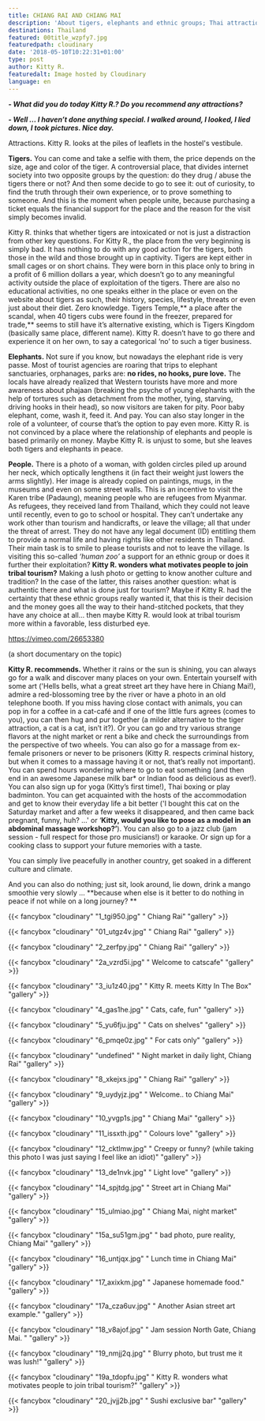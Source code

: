 ```yaml
---
title: CHIANG RAI AND CHIANG MAI
description: 'About tigers, elephants and ethnic groups; Thai attractions by Kitty''s eye.'
destinations: Thailand
featured: 00title_wzpfy7.jpg
featuredpath: cloudinary
date: '2018-05-10T10:22:31+01:00'
type: post
author: Kitty R.
featuredalt: Image hosted by Cloudinary
language: en
---
```

_**\- What did you do today Kitty R.? Do you recommend any attractions?**_

_**\- Well ... I haven’t done anything special. I walked around, I looked, I lied down, I took pictures. Nice day.**_

Attractions. Kitty R. looks at the piles of leaflets in the hostel's vestibule.

**Tigers.** You can come and take a selfie with them, the price depends on the size, age and color of the tiger. A controversial place, that divides internet society into two opposite groups by the question: do they drug / abuse the tigers there or not? And then some decide to go to see it: out of curiosity, to find the truth through their own experience, or to prove something to someone. And this is the moment when people unite, because purchasing a ticket equals the financial support for the place and the reason for the visit simply becomes invalid.

Kitty R. thinks that whether tigers are intoxicated or not is just a distraction from other key questions. For Kitty R., the place from the very beginning is simply bad. It has nothing to do with any good action for the tigers, both those in the wild and those brought up in captivity. Tigers are kept either in small cages or on short chains. They were born in this place only to bring in a profit of 6 million dollars a year, which doesn’t go to any meaningful activity outside the place of exploitation of the tigers. There are also no educational activities, no one speaks either in the place or even on the website about tigers as such, their history, species, lifestyle, threats or even just about their diet. Zero knowledge. Tigers Temple,** a place after the scandal, when 40 tigers cubs were found in the freezer, prepared for trade,** seems to still have it’s alternative existing, which is Tigers Kingdom (basically same place, different name). Kitty R. doesn’t have to go there and experience it on her own, to say a categorical ‘no’ to such a tiger business.

**Elephants.** Not sure if you know, but nowadays the elephant ride is very passe. Most of tourist agencies are roaring that trips to elephant sanctuaries, orphanages, parks are: **no rides, no hooks, pure love.** The locals have already realized that Western tourists have more and more awareness about phajaan (breaking the psyche of young elephants with the help of tortures such as detachment from the mother, tying, starving, driving hooks in their head), so now visitors are taken for pity. Poor baby elephant, come, wash it, feed it. And pay. You can also stay longer in the role of a volunteer, of course that’s the option to pay even more. Kitty R. is not convinced by a place where the relationship of elephants and people is based primarily on money. Maybe Kitty R. is unjust to some, but she leaves both tigers and elephants in peace. 

**People.** There is a photo of a woman, with golden circles piled up around her neck, which optically lengthens it (in fact their weight just lowers the arms slightly). Her image is already copied on paintings, mugs, in the museums and even on some street walls. This is an incentive to visit the Karen tribe (Padaung), meaning people who are refugees from Myanmar. As refugees, they received land from Thailand, which they could not leave until recently, even to go to school or hospital. They can’t undertake any work other than tourism and handicrafts, or leave the village; all that under the threat of arrest. They do not have any legal document (ID) entitling them to provide a normal life and having rights like other residents in Thailand. Their main task is to smile to please tourists and not to leave the village. Is visiting this so-called _‘human zoo’_ a support for an ethnic group or does it further their exploitation? **Kitty R. wonders what motivates people to join tribal tourism?** Making a lush photo or getting to know another culture and tradition? In the case of the latter, this raises another question: what is authentic there and what is done just for tourism? Maybe if Kitty R. had the certainty that these ethnic groups really wanted it, that this is their decision and the money goes all the way to their hand-stitched pockets, that they have any choice at all… then maybe Kitty R. would look at tribal tourism more within a favorable, less disturbed eye.

https://vimeo.com/26653380 

(a short documentary on the topic)

**Kitty R. recommends.** Whether it rains or the sun is shining, you can always go for a walk and discover many places on your own. Entertain yourself with some art ('Hells bells, what a great street art they have here in Chiang Mai!), admire a red-blossoming tree by the river or have a photo in an old telephone booth. If you miss having close contact with animals, you can pop in for a coffee in a cat-café and if one of the little furs agrees (comes to you), you can then hug and pur together (a milder alternative to the tiger attraction, a cat is a cat, isn’t it?). Or you can go and try various strange flavors at the night market or rent a bike and check the surroundings from the perspective of two wheels. You can also go for a massage from ex-female prisoners or never to be prisoners (Kitty R. respects criminal history, but when it comes to a massage having it or not, that’s really not important). You can spend hours wondering where to go to eat something (and then end in an awesome Japanese milk bar* or Indian food as delicious as ever!). You can also sign up for yoga (Kitty’s first time!), Thai boxing or play badminton. You can get acquainted with the hosts of the accommodation and get to know their everyday life a bit better ('I bought this cat on the Saturday market and after a few weeks it disappeared, and then came back pregnant, funny, huh? …'  or ‘**Kitty, would you like to pose as a model in an abdominal massage workshop?’**). You can also go to a jazz club (jam session - full respect for those pro musicians!) or karaoke. Or sign up for a cooking class to support your future memories with a taste. 

You can simply live peacefully in another country, get soaked in a different culture and climate.

And you can also do nothing; just sit, look around, lie down, drink a mango smoothie very slowly ... **because when else is it better to do nothing in peace if not while on a long journey? **



{{< fancybox "cloudinary" "1_tgi950.jpg" " Chiang Rai" "gallery" >}}

{{< fancybox "cloudinary" "01_utgz4v.jpg" " Chiang Rai" "gallery" >}}

{{< fancybox "cloudinary" "2_zerfpy.jpg" " Chiang Rai" "gallery" >}}

{{< fancybox "cloudinary" "2a_vzrd5i.jpg" " Welcome to catscafe" "gallery" >}}

{{< fancybox "cloudinary" "3_iu1z40.jpg" " Kitty R. meets Kitty In The Box" "gallery" >}}

{{< fancybox "cloudinary" "4_gas1he.jpg" " Cats, cafe, fun" "gallery" >}}

{{< fancybox "cloudinary" "5_yu6fju.jpg" " Cats on shelves" "gallery" >}}

{{< fancybox "cloudinary" "6_pmqe0z.jpg" " For cats only" "gallery" >}}

{{< fancybox "cloudinary" "undefined" " Night market in daily light, Chiang Rai" "gallery" >}}

{{< fancybox "cloudinary" "8_xkejxs.jpg" " Chiang Rai" "gallery" >}}

{{< fancybox "cloudinary" "9_uydyjz.jpg" " Welcome.. to Chiang Mai" "gallery" >}}

{{< fancybox "cloudinary" "10_yvgp1s.jpg" " Chiang Mai" "gallery" >}}

{{< fancybox "cloudinary" "11_issxth.jpg" " Colours love" "gallery" >}}

{{< fancybox "cloudinary" "12_cktlmw.jpg" " Creepy or funny? (while taking this photo I was just saying I feel like an idiot)" "gallery" >}}

{{< fancybox "cloudinary" "13_de1nvk.jpg" " Light love" "gallery" >}}

{{< fancybox "cloudinary" "14_spjtdg.jpg" " Street art in Chiang Mai" "gallery" >}}

{{< fancybox "cloudinary" "15_ulmiao.jpg" " Chiang Mai, night market" "gallery" >}}

{{< fancybox "cloudinary" "15a_su51gm.jpg" " bad photo, pure reality, Chiang Mai" "gallery" >}}

{{< fancybox "cloudinary" "16_untjqx.jpg" " Lunch time in Chiang Mai" "gallery" >}}

{{< fancybox "cloudinary" "17_axixkm.jpg" " Japanese homemade food." "gallery" >}}

{{< fancybox "cloudinary" "17a_cza6uv.jpg" " Another Asian street art example." "gallery" >}}

{{< fancybox "cloudinary" "18_v8ajof.jpg" " Jam session North Gate, Chiang Mai. " "gallery" >}}

{{< fancybox "cloudinary" "19_nmjj2q.jpg" " Blurry photo, but trust me it was lush!" "gallery" >}}

{{< fancybox "cloudinary" "19a_tdopfu.jpg" " Kitty R. wonders what motivates people to join tribal tourism?" "gallery" >}}

{{< fancybox "cloudinary" "20_jvjj2b.jpg" " Sushi exclusive bar" "gallery" >}}
